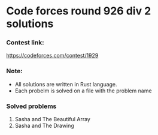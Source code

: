 # Code forces round 926 div 2 solutions

### Contest link:

https://codeforces.com/contest/1929

### Note:

- All solutions are written in Rust language.
- Each probelm is solved on a file with the problem name

### Solved problems

1. Sasha and The Beautiful Array
2. Sasha and The Drawing
